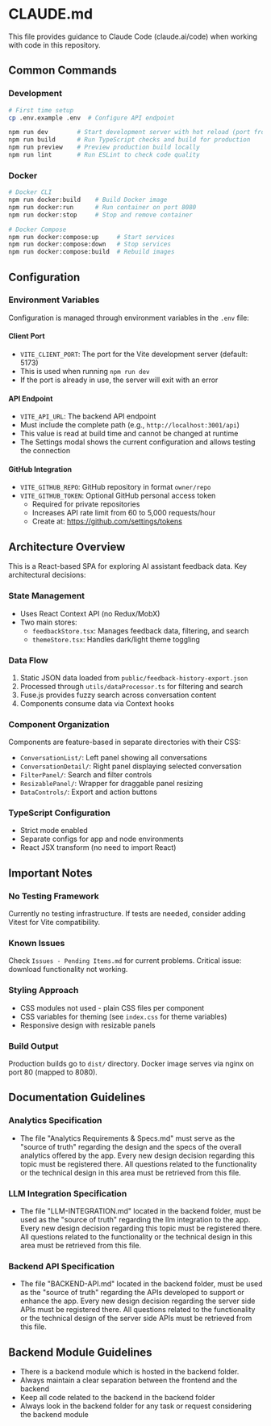 # CLAUDE.md

This file provides guidance to Claude Code (claude.ai/code) when working with code in this repository.

## Common Commands

### Development
```bash
# First time setup
cp .env.example .env  # Configure API endpoint

npm run dev        # Start development server with hot reload (port from VITE_CLIENT_PORT or 5173)
npm run build      # Run TypeScript checks and build for production
npm run preview    # Preview production build locally
npm run lint       # Run ESLint to check code quality
```

### Docker
```bash
# Docker CLI
npm run docker:build    # Build Docker image
npm run docker:run      # Run container on port 8080
npm run docker:stop     # Stop and remove container

# Docker Compose
npm run docker:compose:up     # Start services
npm run docker:compose:down   # Stop services
npm run docker:compose:build  # Rebuild images
```

## Configuration

### Environment Variables
Configuration is managed through environment variables in the `.env` file:

#### Client Port
- `VITE_CLIENT_PORT`: The port for the Vite development server (default: 5173)
- This is used when running `npm run dev`
- If the port is already in use, the server will exit with an error

#### API Endpoint
- `VITE_API_URL`: The backend API endpoint
- Must include the complete path (e.g., `http://localhost:3001/api`)
- This value is read at build time and cannot be changed at runtime
- The Settings modal shows the current configuration and allows testing the connection

#### GitHub Integration
- `VITE_GITHUB_REPO`: GitHub repository in format `owner/repo`
- `VITE_GITHUB_TOKEN`: Optional GitHub personal access token
  - Required for private repositories
  - Increases API rate limit from 60 to 5,000 requests/hour
  - Create at: https://github.com/settings/tokens

## Architecture Overview

This is a React-based SPA for exploring AI assistant feedback data. Key architectural decisions:

### State Management
- Uses React Context API (no Redux/MobX)
- Two main stores:
  - `feedbackStore.tsx`: Manages feedback data, filtering, and search
  - `themeStore.tsx`: Handles dark/light theme toggling

### Data Flow
1. Static JSON data loaded from `public/feedback-history-export.json`
2. Processed through `utils/dataProcessor.ts` for filtering and search
3. Fuse.js provides fuzzy search across conversation content
4. Components consume data via Context hooks

### Component Organization
Components are feature-based in separate directories with their CSS:
- `ConversationList/`: Left panel showing all conversations
- `ConversationDetail/`: Right panel displaying selected conversation
- `FilterPanel/`: Search and filter controls
- `ResizablePanel/`: Wrapper for draggable panel resizing
- `DataControls/`: Export and action buttons

### TypeScript Configuration
- Strict mode enabled
- Separate configs for app and node environments
- React JSX transform (no need to import React)

## Important Notes

### No Testing Framework
Currently no testing infrastructure. If tests are needed, consider adding Vitest for Vite compatibility.

### Known Issues
Check `Issues - Pending Items.md` for current problems. Critical issue: download functionality not working.

### Styling Approach
- CSS modules not used - plain CSS files per component
- CSS variables for theming (see `index.css` for theme variables)
- Responsive design with resizable panels

### Build Output
Production builds go to `dist/` directory. Docker image serves via nginx on port 80 (mapped to 8080).

## Documentation Guidelines

### Analytics Specification
- The file "Analytics Requirements & Specs.md" must serve as the "source of truth" regarding the design and the specs of the overall analytics offered by the app. Every new design decision regarding this topic must be registered there. All questions related to the functionality or the technical design in this area must be retrieved from this file.

### LLM Integration Specification
- The file "LLM-INTEGRATION.md" located in the backend folder, must be used as the "source of truth" regarding the llm integration to the app. Every new design decision regarding this topic must be registered there. All questions related to the functionality or the technical design in this area must be retrieved from this file.

### Backend API Specification
- The file "BACKEND-API.md" located in the backend folder, must be used as the "source of truth" regarding the APIs developed to support or enhance the app. Every new design decision regarding the server side APIs must be registered there. All questions related to the functionality or the technical design of the server side APIs must be retrieved from this file.

## Backend Module Guidelines
- There is a backend module which is hosted in the backend folder. 
- Always maintain a clear separation between the frontend and the backend
- Keep all code related to the backend in the backend folder
- Always look in the backend folder for any task or request considering the backend module